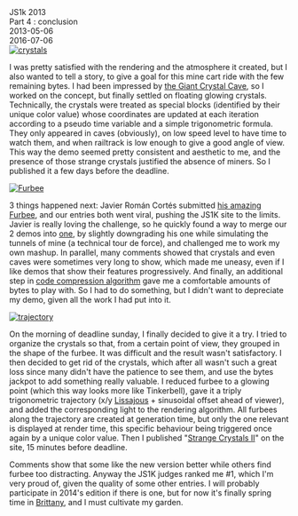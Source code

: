 <div class="series">JS1k 2013</div>
<div class="title">Part 4 : conclusion</div>
<div class="pubdate">2013-05-06</div>
<div class="lastmodifdate">2016-07-06</div>

<a class="illustration" href="">
    <img src="//ehouais.net/blog/wp-content/uploads/2013/05/crystals.png" title="crystals"/>
</a>

I was pretty satisfied with the rendering and the atmosphere it created, but I also wanted to tell a story, to give a goal for this mine cart ride with the few remaining bytes. I had been impressed by [the Giant Crystal Cave](https://en.wikipedia.org/wiki/Giant_Crystal_Cave "Giant Crystal Cave"), so I worked on the concept, but finally settled on floating glowing crystals. Technically, the crystals were treated as special blocks (identified by their unique color value) whose coordinates are updated at each iteration according to a pseudo time variable and a simple trigonometric formula. They only appeared in caves (obviously), on low speed level to have time to watch them, and when railtrack is low enough to give a good angle of view. This way the demo seemed pretty consistent and aesthetic to me, and the presence of those strange crystals justified the absence of miners. So I published it a few days before the deadline.

<a class="illustration" href="//js1k.com/1451">
    <img src="//ehouais.net/blog/wp-content/uploads/2013/05/furbee.jpg" title="Furbee"/>
</a>

3 things happened next: Javier Román Cortés submitted [his amazing Furbee](//js1k.com/1451 "Furbee"), and our entries both went viral, pushing the JS1K site to the limits. Javier is really loving the challenge, so he quickly found a way to merge our 2 demos into [one](//js1k.com/1461 "Furbee in the mines"), by slightly downgrading his one while simulating the tunnels of mine (a technical tour de force), and challenged me to work my own mashup. In parallel, many comments showed that crystals and even caves were sometimes very long to show, which made me uneasy, even if I like demos that show their features progressively. And finally, an additional step in [code compression algorithm](//github.com/Siorki/RegPack/blob/master/regPack.html "Regpack") gave me a comfortable amounts of bytes to play with. So I had to do something, but I didn't want to depreciate my demo, given all the work I had put into it.

<a class="illustration" href="">
    <img src="//ehouais.net/blog/wp-content/uploads/2013/05/trajectory.png" title="trajectory"/>
</a>

On the morning of deadline sunday, I finally decided to give it a try. I tried to organize the crystals so that, from a certain point of view, they grouped in the shape of the furbee. It was difficult and the result wasn't satisfactory. I then decided to get rid of the crystals, which after all wasn't such a great loss since many didn't have the patience to see them, and use the bytes jackpot to add something really valuable. I reduced furbee to a glowing point (which this way looks more like Tinkerbell), gave it a triply trigonometric trajectory (x/y [Lissajous](//en.wikipedia.org/wiki/Lissajous_curve "Lissajous curve") + sinusoidal offset ahead of viewer), and added the corresponding light to the rendering algorithm. All furbees along the trajectory are created at generation time, but only the one relevant is displayed at render time, this specific behaviour being triggered once again by a unique color value. Then I published "[Strange Crystals II](//js1k.com/1555 "Strange Crystals II")" on the site, 15 minutes before deadline.

Comments show that some like the new version better while others find furbee too distracting. Anyway the JS1K judges ranked me #1, which I'm very proud of, given the quality of some other entries. I will probably participate in 2014's edition if there is one, but for now it's finally spring time in [Brittany](//en.wikipedia.org/wiki/Brittany "Brittany"), and I must cultivate my garden.
